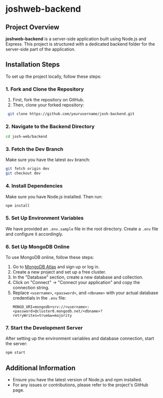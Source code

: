 
# joshweb-backend

## Project Overview

**joshweb-backend** is a server-side application built using Node.js and Express. This project is structured with a dedicated backend folder for the server-side part of the application.

## Installation Steps

To set up the project locally, follow these steps:

### 1. **Fork and Clone the Repository**
1. First, fork the repository on GitHub.
2. Then, clone your forked repository:
 ```bash
  git clone https://github.com/yourusername/josh-backend.git
   ```

### 2. **Navigate to the Backend Directory**  
```bash
cd josh-web/backend
```

### 3. **Fetch the Dev Branch**  
Make sure you have the latest `dev` branch:  
```bash
git fetch origin dev
git checkout dev
```

### 4. **Install Dependencies**  
Make sure you have Node.js installed. Then run:  
```bash
npm install
```

### 5. **Set Up Environment Variables**  
We have provided an `.env.sample` file in the root directory. Create a `.env` file and configure it accordingly.

### 6. **Set Up MongoDB Online**  
To use MongoDB online, follow these steps:  

1. Go to [MongoDB Atlas](https://www.mongodb.com/atlas/database) and sign up or log in.  
2. Create a new project and set up a free cluster.  
3. In the "Database" section, create a new database and collection.  
4. Click on "Connect" → "Connect your application" and copy the connection string.  
5. Replace `<username>`, `<password>`, and `<dbname>` with your actual database credentials in the `.env` file:  
   ```env
   MONGO_URI=mongodb+srv://<username>:<password>@cluster0.mongodb.net/<dbname>?retryWrites=true&w=majority

### 7. **Start the Development Server**  
After setting up the environment variables and database connection, start the server:  
```bash
npm start
```

## Additional Information  
- Ensure you have the latest version of Node.js and npm installed.  
- For any issues or contributions, please refer to the project's GitHub page.

